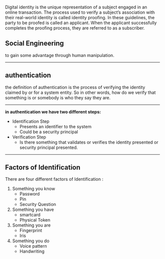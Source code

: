 Digital identity is the unique representation of a subject engaged in an online transaction. The process used to verify a subject’s association with their real-world identity is called identity proofing. In these guidelines, the party to be proofed is called an applicant. When the applicant successfully completes the proofing process, they are referred to as a subscriber.



## Social Engineering
to gain some advantage through human manipulation.

---

## authentication
the definition of authentication is the process of verifying the identity claimed by or for a system entity. So in other words, how do we verify that something is or somebody is who they say they are.

---

**in authentication we have two different steps:**
- Identification Step
    - Presents an identifier to the system
    - Could be a security principal
- Verification Step
    - Is there something that validates or verifies the identity presented or security principal presented.

---

## Factors of Identification
There are four different factors of Identification :
1. Something you know
    - Password
    - Pin
    - Security Question
2. Something you have
    - smartcard
    - Physical Token
3. Something you are
    - Fingerprint
    - Iris
4. Something you do
    - Voice pattern
    - Handwriting